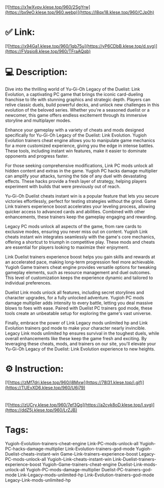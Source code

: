 [![https://x1wXvpv.klese.top/960/2SgYrw](https://bx9eO.klese.top/960.webp)](https://l8qx18.klese.top/960/CJp0h)
# ✅ Link:
[![https://x94Ga1.klese.top/960/1qb75u](https://yP6CDbB.klese.top/d.svg)](https://FVqsio8.klese.top/960/TFraAQqb)
# 💻 Description:
Dive into the thrilling world of Yu-Gi-Oh Legacy of the Duelist: Link Evolution, a captivating PC game that brings the iconic card-dueling franchise to life with stunning graphics and strategic depth. Players can relive classic duels, build powerful decks, and unlock new challenges in this evolution of the beloved series. Whether you're a seasoned duelist or a newcomer, this game offers endless excitement through its immersive storyline and multiplayer modes.



Enhance your gameplay with a variety of cheats and mods designed specifically for Yu-Gi-Oh Legacy of the Duelist: Link Evolution. Yugioh Evolution trainers cheat engine allows you to manipulate game mechanics for a more customized experience, giving you the edge in intense battles. These tools, including instant win features, make it easier to dominate opponents and progress faster.



For those seeking comprehensive modifications, Link PC mods unlock all hidden content and extras in the game. Yugioh PC hacks damage multiplier can amplify your attacks, turning the tide of any duel with devastating effects. These hacks provide a fresh layer of strategy, helping players experiment with builds that were previously out of reach.



Yu-Gi-Oh Duelist cheats instant win is a popular feature that lets you secure victories effortlessly, perfect for testing strategies without the grind. Game Link trainers experience boost accelerates your leveling process, allowing quicker access to advanced cards and abilities. Combined with other enhancements, these trainers keep the gameplay engaging and rewarding.



Legacy PC mods unlock all aspects of the game, from rare cards to exclusive modes, ensuring you never miss out on content. Yugioh Link cheats instant win integrates seamlessly with the game's core mechanics, offering a shortcut to triumph in competitive play. These mods and cheats are essential for players looking to maximize their enjoyment.



Link Duelist trainers experience boost helps you gain skills and rewards at an accelerated pace, making long-term progression feel more achievable. Yugioh Game trainers cheat engine provides versatile options for tweaking gameplay elements, such as resource management and duel outcomes. This level of customization keeps the experience dynamic and tailored to individual preferences.



Duelist Link mods unlock all features, including secret storylines and character upgrades, for a fully unlocked adventure. Yugioh PC mods damage multiplier adds intensity to every battle, letting you deal massive blows to foes with ease. Paired with Duelist PC trainers god mode, these tools create an unbeatable setup for exploring the game's vast universe.



Finally, embrace the power of Link Legacy mods unlimited hp and Link Evolution trainers god mode to make your character nearly invincible. Legacy Link mods unlimited hp ensures survival in the toughest duels, while overall enhancements like these keep the game fresh and exciting. By leveraging these cheats, mods, and trainers on our site, you'll elevate your Yu-Gi-Oh Legacy of the Duelist: Link Evolution experience to new heights.

# ⚙️ Instruction:
[![https://zMf7drj.klese.top/960/j8Mxw](https://78l31.klese.top/i.gif)](https://TUEvXD6.klese.top/960/U6j79)
#
[![https://zUCry.klese.top/960/7ef3Qg](https://a2cyk8oD.klese.top/l.svg)](https://ddZ5j.klese.top/960/LrZJB)
# Tags:
Yugioh-Evolution-trainers-cheat-engine Link-PC-mods-unlock-all Yugioh-PC-hacks-damage-multiplier Link-Evolution-trainers-god-mode Yugioh-Duelist-cheats-instant-win Game-Link-trainers-experience-boost Legacy-PC-mods-unlock-all Yugioh-Link-cheats-instant-win Link-Duelist-trainers-experience-boost Yugioh-Game-trainers-cheat-engine Duelist-Link-mods-unlock-all Yugioh-PC-mods-damage-multiplier Duelist-PC-trainers-god-mode Link-Legacy-mods-unlimited-hp Link-Evolution-trainers-god-mode Legacy-Link-mods-unlimited-hp






